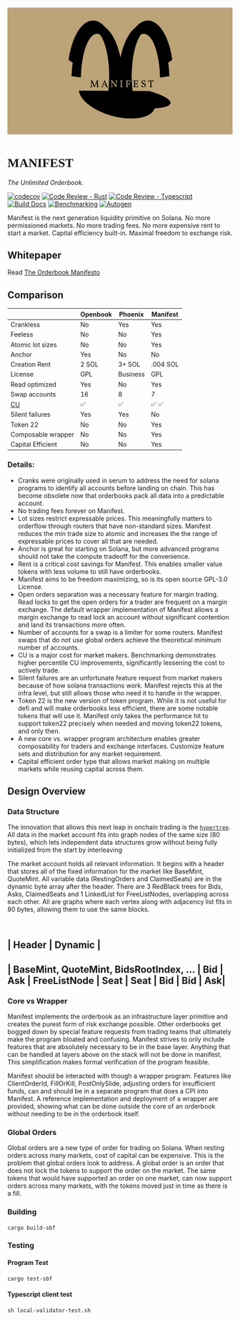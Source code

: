 # ![Logo](assets/brown-contrast-split.png)

# <span style="font-family: 'Vollkorn', serif;">MANIFEST</span>

*The Unlimited Orderbook.*


[![codecov](https://codecov.io/gh/CKS-Systems/manifest/graph/badge.svg?token=PJ3Y2BVMM8)](https://codecov.io/gh/CKS-Systems/manifest)
[![Code Review - Rust](https://github.com/CKS-Systems/manifest/actions/workflows/ci-code-review-rust.yml/badge.svg)](https://github.com/CKS-Systems/manifest/actions/workflows/ci-code-review-rust.yml)
[![Code Review - Typescript](https://github.com/CKS-Systems/manifest/actions/workflows/ci-code-review-ts.yml/badge.svg)](https://github.com/CKS-Systems/manifest/actions/workflows/ci-code-review-ts.yml)
[![Build Docs](https://github.com/CKS-Systems/manifest/actions/workflows/ci-docs.yml/badge.svg)](https://github.com/CKS-Systems/manifest/actions/workflows/ci-docs.yml)
[![Benchmarking](https://github.com/CKS-Systems/manifest/actions/workflows/ci-benchmark.yml/badge.svg)](https://github.com/CKS-Systems/manifest/actions/workflows/ci-benchmark.yml)
[![Autogen](https://github.com/CKS-Systems/manifest/actions/workflows/ci-autogen.yml/badge.svg)](https://github.com/CKS-Systems/manifest/actions/workflows/ci-autogen.yml)

Manifest is the next generation liquidity primitive on Solana.
No more permissioned markets.
No more trading fees.
No more expensive rent to start a market.
Capital efficiency built-in.
Maximal freedom to exchange risk.

## Whitepaper

Read [The Orderbook Manifesto](https://manifest.trade/whitepaper.pdf)

## Comparison

|  |    Openbook    | Phoenix  |Manifest              |
|--|----------------|-------------------|----------------------|
| Crankless |No |Yes |Yes |
| Feeless |No |No |Yes|
| Atomic lot sizes |No |No |Yes|
| Anchor |Yes |No|No|
| Creation Rent|2 SOL |3+ SOL |.004 SOL|
| License|GPL |Business |GPL|
| Read optimized| Yes | No | Yes |
| Swap accounts| 16 | 8 | 7 |
| [CU](https://cks-systems.github.io/manifest/dev/bench/) | :white_check_mark: | :white_check_mark: | :white_check_mark: :white_check_mark: |
| Silent failures                                         | Yes                | Yes                | No                                    |
| Token 22                                                | No                 | No                 | Yes                                   |
| Composable wrapper                                      | No                 | No                 | Yes                                   |
| Capital Efficient                                       | No                 | No                 | Yes                                   |

### Details:

- Cranks were originally used in serum to address the need for solana programs to identify all accounts before landing on chain. This has become obsolete now that orderbooks pack all data into a predictable account.
- No trading fees forever on Manifest.
- Lot sizes restrict expressable prices. This meaningfully matters to orderflow through routers that have non-standard sizes. Manifest reduces the min trade size to atomic and increases the the range of expressable prices to cover all that are needed.
- Anchor is great for starting on Solana, but more advanced programs should not take the compute tradeoff for the convenience.
- Rent is a critical cost savings for Manifest. This enables smaller value tokens with less volume to still have orderbooks.
- Manifest aims to be freedom maximizing, so is its open source GPL-3.0 License.
- Open orders separation was a necessary feature for margin trading. Read locks to get the open orders for a trader are frequent on a margin exchange. The default wrapper implementation of Manifest allows a margin exchange to read lock an account without significant contention and land its transactions more often.
- Number of accounts for a swap is a limiter for some routers. Manifest swaps that do not use global orders achieve the theoretical minimum number of accounts.
- CU is a major cost for market makers. Benchmarking demonstrates higher percentile CU improvements, significantly lessening the cost to actively trade.
- Silent failures are an unfortunate feature request from market makers because of how solana transactions work. Manifest rejects this at the infra level, but still allows those who need it to handle in the wrapper.
- Token 22 is the new version of token program. While it is not useful for defi and will make orderbooks less efficient, there are some notable tokens that will use it. Manifest only takes the performance hit to support token22 precisely when needed and moving token22 tokens, and only then.
- A new core vs. wrapper program architecture enables greater composability for traders and exchange interfaces. Customize feature sets and distribution for any market requirement.
- Capital efficient order type that allows market making on multiple markets while reusing capital across them.

## Design Overview

### Data Structure

The innovation that allows this next leap in onchain trading is the [`hypertree`](https://github.com/CKS-Systems/manifest/tree/main/lib). All data in the market account fits into graph nodes of the same size (80 bytes), which lets independent data structures grow without being fully initialized from the start by interleaving

The market account holds all relevant information. It begins with a header that stores all of the fixed information for the market like BaseMint, QuoteMint. All variable data (RestingOrders and ClaimedSeats) are in the dynamic
byte array after the header. There are 3 RedBlack trees for Bids, Asks,
ClaimedSeats and 1 LinkedList for FreeListNodes, overlapping across each other. All are graphs where each vertex along with adjacency list fits in 80 bytes, allowing them to use the same blocks.

## <pre>

## | Header | Dynamic |

## | BaseMint, QuoteMint, BidsRootIndex, ... | Bid | Ask | FreeListNode | Seat | Seat | Bid | Bid | Ask|

</pre>

### Core vs Wrapper

Manifest implements the orderbook as an infrastructure layer primitive and creates the purest form of risk exchange possible. Other orderbooks get bogged down by special feature requests from trading teams that ultimately make the program bloated and confusing. Manifest strives to only include features that are absolutely necessary to be in the base layer. Anything that can be handled at layers above on the stack will not be done in manifest. This simplification makes formal verification of the program feasible.

Manifest should be interacted with though a wrapper program. Features like ClientOrderId, FillOrKill, PostOnlySlide, adjusting orders for insufficient funds, can and should be in a separate program that does a CPI into Manifest. A reference implementation and deployment of a wrapper are provided, showing what can be done outside the core of an orderbook without needing to be in the orderbook itself.

### Global Orders

Global orders are a new type of order for trading on Solana. When resting orders across many markets, cost of capital can be expensive. This is the problem that global orders look to address. A global order is an order that does not lock the tokens to support the order on the market. The same tokens that would have supported an order on one market, can now support orders across many markets, with the tokens moved just in time as there is a fill.

### Building

```
cargo build-sbf
```

### Testing

#### Program Test

```
cargo test-sbf
```

#### Typescript client test

```
sh local-validator-test.sh
```
